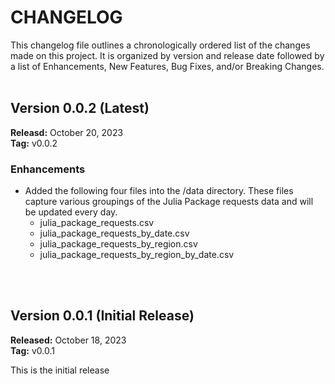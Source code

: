 # CHANGELOG
This changelog file outlines a chronologically ordered list of the changes made on this project. 
It is organized by version and release date followed by a list of Enhancements, New Features, Bug Fixes, and/or Breaking Changes.
<br /><br />

## Version 0.0.2 (Latest)
**Releasd:** October 20, 2023<br />
**Tag:** v0.0.2

### Enhancements

- Added the following four files into the /data directory. These files capture various groupings of the Julia Package requests data and will be updated every day.
  - julia_package_requests.csv 
  - julia_package_requests_by_date.csv
  - julia_package_requests_by_region.csv
  - julia_package_requests_by_region_by_date.csv

<br /><br />

## Version 0.0.1 (Initial Release)
**Released:** October 18, 2023<br />
**Tag:** v0.0.1

This is the initial release
